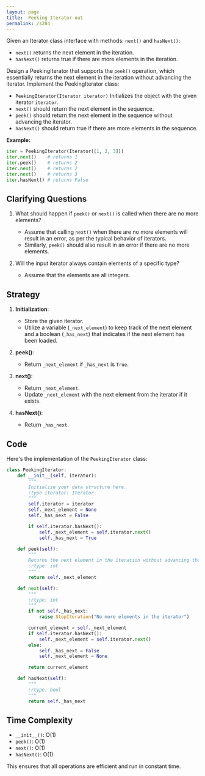 ```yaml
---
layout: page
title:  Peeking Iterator-out
permalink: /s284
---
```


Given an Iterator class interface with methods: `next()` and `hasNext()`:
- `next()` returns the next element in the iteration.
- `hasNext()` returns true if there are more elements in the iteration.

Design a PeekingIterator that supports the `peek()` operation, which essentially returns the next element in the iteration without advancing the iterator. Implement the PeekingIterator class:
- `PeekingIterator(Iterator iterator)` Initializes the object with the given iterator `iterator`.
- `next()` should return the next element in the sequence.
- `peek()` should return the next element in the sequence without advancing the iterator.
- `hasNext()` should return true if there are more elements in the sequence.

**Example:**
```python
iter = PeekingIterator(Iterator([1, 2, 3]))
iter.next()    # returns 1
iter.peek()    # returns 2
iter.next()    # returns 2
iter.next()    # returns 3
iter.hasNext() # returns False
```

## Clarifying Questions
1. What should happen if `peek()` or `next()` is called when there are no more elements?
   - Assume that calling `next()` when there are no more elements will result in an error, as per the typical behavior of iterators.
   - Similarly, `peek()` should also result in an error if there are no more elements.

2. Will the input iterator always contain elements of a specific type?
   - Assume that the elements are all integers.

## Strategy

1. **Initialization**:
   - Store the given iterator.
   - Utilize a variable (`_next_element`) to keep track of the next element and a boolean (`_has_next`) that indicates if the next element has been loaded.

2. **peek()**:
   - Return `_next_element` if `_has_next` is `True`.

3. **next()**:
   - Return `_next_element`.
   - Update `_next_element` with the next element from the iterator if it exists.

4. **hasNext()**:
   - Return `_has_next`.

## Code

Here's the implementation of the `PeekingIterator` class:

```python
class PeekingIterator:
    def __init__(self, iterator):
        """
        Initialize your data structure here.
        :type iterator: Iterator
        """
        self.iterator = iterator
        self._next_element = None
        self._has_next = False

        if self.iterator.hasNext():
            self._next_element = self.iterator.next()
            self._has_next = True

    def peek(self):
        """
        Returns the next element in the iteration without advancing the iterator.
        :rtype: int
        """
        return self._next_element

    def next(self):
        """
        :rtype: int
        """
        if not self._has_next:
            raise StopIteration("No more elements in the iterator")

        current_element = self._next_element
        if self.iterator.hasNext():
            self._next_element = self.iterator.next()
        else:
            self._has_next = False
            self._next_element = None

        return current_element

    def hasNext(self):
        """
        :rtype: bool
        """
        return self._has_next
```

## Time Complexity

- `__init__()`: O(1)
- `peek()`: O(1)
- `next()`: O(1)
- `hasNext()`: O(1)

This ensures that all operations are efficient and run in constant time.